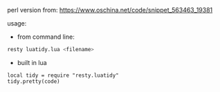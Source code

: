 perl version from: https://www.oschina.net/code/snippet_563463_19381

usage:

- from command line:

``` bash
resty luatidy.lua <filename>
```

- built in lua

```
local tidy = require "resty.luatidy"
tidy.pretty(code)
```
